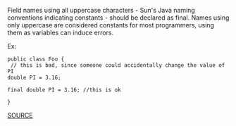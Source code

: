 Field names using all uppercase characters - Sun's Java naming conventions indicating constants - should be declared as final.
Names using only uppercase are considered constants for most programmers, using them as variables can induce errors.

Ex:

    public class Foo {
     // this is bad, since someone could accidentally change the value of PI
	double PI = 3.16;
     
    final double PI = 3.16; //this is ok
      
    }

[SOURCE](http://pmd.sourceforge.net/pmd-5.3.2/pmd-java/rules/java/naming.html#SuspiciousConstantFieldName)
